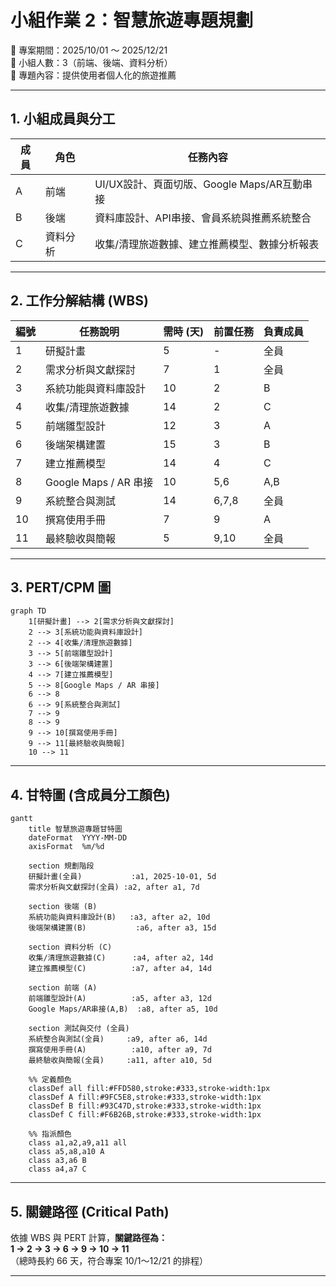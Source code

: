 # 小組作業 2：智慧旅遊專題規劃
📅 專案期間：2025/10/01 ～ 2025/12/21  
👥 小組人數：3（前端、後端、資料分析）  
📌 專題內容：提供使用者個人化的旅遊推薦  

---

## 1. 小組成員與分工
| 成員 | 角色 | 任務內容 |
|------|------|----------|
| A | 前端 | UI/UX設計、頁面切版、Google Maps/AR互動串接 |
| B | 後端 | 資料庫設計、API串接、會員系統與推薦系統整合 |
| C | 資料分析 | 收集/清理旅遊數據、建立推薦模型、數據分析報表 |

---

## 2. 工作分解結構 (WBS)
| 編號 | 任務說明 | 需時 (天) | 前置任務 | 負責成員 |
|------|----------|-----------|-----------|----------|
| 1 | 研擬計畫 | 5 | - | 全員 |
| 2 | 需求分析與文獻探討 | 7 | 1 | 全員 |
| 3 | 系統功能與資料庫設計 | 10 | 2 | B |
| 4 | 收集/清理旅遊數據 | 14 | 2 | C |
| 5 | 前端雛型設計 | 12 | 3 | A |
| 6 | 後端架構建置 | 15 | 3 | B |
| 7 | 建立推薦模型 | 14 | 4 | C |
| 8 | Google Maps / AR 串接 | 10 | 5,6 | A,B |
| 9 | 系統整合與測試 | 14 | 6,7,8 | 全員 |
| 10 | 撰寫使用手冊 | 7 | 9 | A |
| 11 | 最終驗收與簡報 | 5 | 9,10 | 全員 |

---

## 3. PERT/CPM 圖
```mermaid
graph TD
    1[研擬計畫] --> 2[需求分析與文獻探討]
    2 --> 3[系統功能與資料庫設計]
    2 --> 4[收集/清理旅遊數據]
    3 --> 5[前端雛型設計]
    3 --> 6[後端架構建置]
    4 --> 7[建立推薦模型]
    5 --> 8[Google Maps / AR 串接]
    6 --> 8
    6 --> 9[系統整合與測試]
    7 --> 9
    8 --> 9
    9 --> 10[撰寫使用手冊]
    9 --> 11[最終驗收與簡報]
    10 --> 11
```

---

## 4. 甘特圖 (含成員分工顏色)
```mermaid
gantt
    title 智慧旅遊專題甘特圖
    dateFormat  YYYY-MM-DD
    axisFormat  %m/%d

    section 規劃階段
    研擬計畫(全員)           :a1, 2025-10-01, 5d
    需求分析與文獻探討(全員) :a2, after a1, 7d

    section 後端 (B)
    系統功能與資料庫設計(B)   :a3, after a2, 10d
    後端架構建置(B)           :a6, after a3, 15d

    section 資料分析 (C)
    收集/清理旅遊數據(C)      :a4, after a2, 14d
    建立推薦模型(C)          :a7, after a4, 14d

    section 前端 (A)
    前端雛型設計(A)          :a5, after a3, 12d
    Google Maps/AR串接(A,B)  :a8, after a5, 10d

    section 測試與交付 (全員)
    系統整合與測試(全員)     :a9, after a6, 14d
    撰寫使用手冊(A)          :a10, after a9, 7d
    最終驗收與簡報(全員)     :a11, after a10, 5d

    %% 定義顏色
    classDef all fill:#FFD580,stroke:#333,stroke-width:1px
    classDef A fill:#9FC5E8,stroke:#333,stroke-width:1px
    classDef B fill:#93C47D,stroke:#333,stroke-width:1px
    classDef C fill:#F6B26B,stroke:#333,stroke-width:1px

    %% 指派顏色
    class a1,a2,a9,a11 all
    class a5,a8,a10 A
    class a3,a6 B
    class a4,a7 C
```

---

## 5. 關鍵路徑 (Critical Path)
依據 WBS 與 PERT 計算，**關鍵路徑為：**  
**1 → 2 → 3 → 6 → 9 → 10 → 11**  
（總時長約 66 天，符合專案 10/1～12/21 的排程）

---
